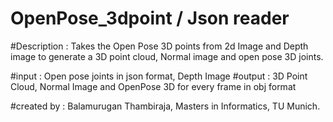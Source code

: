 # OpenPose_3dpoint / Json reader

#Description : Takes the Open Pose 3D points from 2d Image and Depth image to generate a 3D point cloud, Normal image and open pose 3D joints.

#input : Open pose joints in json format, Depth Image
#output : 3D Point Cloud, Normal Image and OpenPose 3D for every frame in obj format

#created by : Balamurugan Thambiraja,
              Masters in Informatics, 
              TU Munich.
